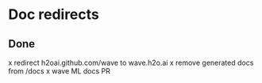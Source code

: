 # Doc redirects

## Done

x redirect h2oai.github.com/wave to wave.h2o.ai
x remove generated docs from /docs
x wave ML docs PR

